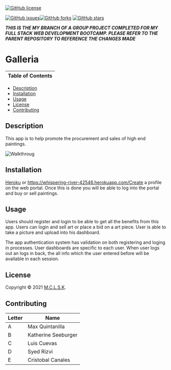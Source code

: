[![GitHub license](https://img.shields.io/github/license/kthendavid04/gallery?style=plastic)](https://github.com/kthendavid04/gallery/blob/master/LICENSE/MIT)


[![GitHub issues](https://img.shields.io/github/issues/kthendavid04/gallery?style=plastic)](https://github.com/kthendavid04/gallery/issues)[![GitHub forks](https://img.shields.io/github/forks/kthendavid04/gallery?style=plastic)](https://github.com/kthendavid04/gallery/network) [![GitHub stars](https://img.shields.io/github/stars/kthendavid04/gallery?style=plastic)](https://github.com/kthendavid04/gallery/stargazers)

***THIS IS THE MY BRANCH OF A GROUP PROJECT COMPLETED FOR MY FULL STACK WEB DEVELOPMENT BOOTCAMP. PLEASE REFER TO THE PARENT REPOSITORY TO REFERENCE THE CHANGES MADE***

# Galleria
 Table of Contents|
------------ | 
  * [Description](#description)
  * [Installation](#installation) 
  * [Usage](#usage)
  * [License](#license)
  * [Contributing](#contributing)


## Description
This app is to help promote the procurement and sales of high end paintings. 

![Walkthroug](public/images/GalleriaSpeed.gif)

## Installation
[Heroku](https://whispering-river-42546.herokuapp.com/) or https://whispering-river-42546.herokuapp.com/Create a profile on the web portal. Once this is done you will be able to log into the portal and buy or sell paintings. 


## Usage
Users should register and login to be able to get all the benefits from this app. Users can login and sell art or place a bid on a art piece. User is able to take a picture and upload into his dashboard.

 The app authentication system has validation on both registering and loging in processes. User dashboards are specific to each user. 
 When user logs out an logs in back, the all info which the user entered before will be available in each session.

## License
Copyright © 2021 [M.C.L.S.K](https://github.com/kthendavid04/gallery).<br />

## Contributing
<table class="tg">
<thead>
  <tr>
    <th class="tg-hyan">Letter</th>
    <th class="tg-hyan">Name</th>
  </tr>
</thead>
<tbody>
  <tr>
    <td class="tg-0lax">A</td>
    <td class="tg-0lax">Max Quintanilla</td>
  </tr>
  <tr>
    <td class="tg-0lax">B</td>
    <td class="tg-0lax">Katherine Seeburger</td>
  </tr>
  <tr>
    <td class="tg-0lax">C</td>
    <td class="tg-0lax">Luis Cuevas</td>
  </tr>
  <tr>
    <td class="tg-0lax">D</td>
    <td class="tg-0lax">Syed Rizvi</td>
  </tr>
  <tr>
    <td class="tg-0lax">E</td>
    <td class="tg-0lax">Cristobal Canales</td>
  </tr>
</tbody>
</table>
